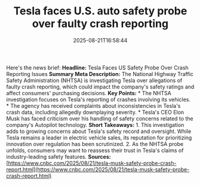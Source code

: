 ﻿---
title: "Tesla faces U.S. auto safety probe over faulty crash reporting"
date: "2025-08-21T16:58:44"
category: "Markets"
summary: ""
slug: "tesla faces us auto safety probe over faulty crash reporting"
source_urls:
  - "https://www.cnbc.com/2025/08/21/tesla-musk-safety-probe-crash-report.html"
seo:
  title: "Tesla faces U.S. auto safety probe over faulty crash reporting | Hash n Hedge"
  description: ""
  keywords: ["news", "markets", "brief"]
---
Here's the news brief:  **Headline:** Tesla Faces US Safety Probe Over Crash Reporting Issues  **Summary Meta Description:** The National Highway Traffic Safety Administration (NHTSA) is investigating Tesla over allegations of faulty crash reporting, which could impact the company's safety ratings and affect consumers' purchasing decisions.  **Key Points:**  * The NHTSA investigation focuses on Tesla's reporting of crashes involving its vehicles. * The agency has received complaints about inconsistencies in Tesla's crash data, including allegedly downplaying severity. * Tesla's CEO Elon Musk has faced criticism over his handling of safety concerns related to the company's Autopilot technology.  **Short Takeaways:**  1. This investigation adds to growing concerns about Tesla's safety record and oversight. While Tesla remains a leader in electric vehicle sales, its reputation for prioritizing innovation over regulation has been scrutinized. 2. As the NHTSA probe unfolds, consumers may want to reassess their trust in Tesla's claims of industry-leading safety features.  **Sources:** [https://www.cnbc.com/2025/08/21/tesla-musk-safety-probe-crash-report.html](https://www.cnbc.com/2025/08/21/tesla-musk-safety-probe-crash-report.html) 
